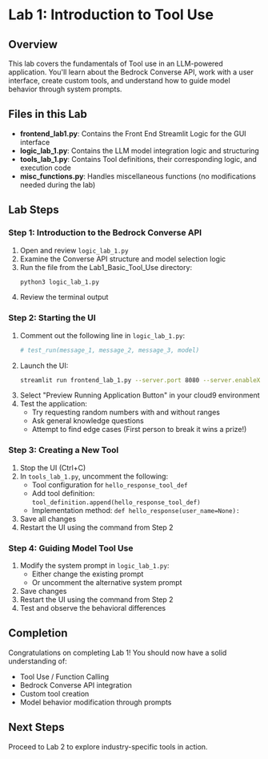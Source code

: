 # Lab 1: Introduction to Tool Use

## Overview
This lab covers the fundamentals of Tool use in an LLM-powered application. You'll learn about the Bedrock Converse API, work with a user interface, create custom tools, and understand how to guide model behavior through system prompts.

## Files in this Lab
- **frontend_lab1.py**: Contains the Front End Streamlit Logic for the GUI interface
- **logic_lab_1.py**: Contains the LLM model integration logic and structuring
- **tools_lab_1.py**: Contains Tool definitions, their corresponding logic, and execution code
- **misc_functions.py**: Handles miscellaneous functions (no modifications needed during the lab)

## Lab Steps

### Step 1: Introduction to the Bedrock Converse API
1. Open and review `logic_lab_1.py`
2. Examine the Converse API structure and model selection logic
3. Run the file from the Lab1_Basic_Tool_Use directory:
   ```bash
   python3 logic_lab_1.py
   ```
4. Review the terminal output

### Step 2: Starting the UI
1. Comment out the following line in `logic_lab_1.py`:
   ```python
   # test_run(message_1, message_2, message_3, model)
   ```
2. Launch the UI:
   ```bash
   streamlit run frontend_lab_1.py --server.port 8080 --server.enableXsrfProtection=False
   ```
3. Select "Preview Running Application Button" in your cloud9 environment
4. Test the application:
   - Try requesting random numbers with and without ranges
   - Ask general knowledge questions
   - Attempt to find edge cases (First person to break it wins a prize!)

### Step 3: Creating a New Tool
1. Stop the UI (Ctrl+C)
2. In `tools_lab_1.py`, uncomment the following:
   - Tool configuration for `hello_response_tool_def`
   - Add tool definition: `tool_definition.append(hello_response_tool_def)`
   - Implementation method: `def hello_response(user_name=None):`
3. Save all changes
4. Restart the UI using the command from Step 2

### Step 4: Guiding Model Tool Use
1. Modify the system prompt in `logic_lab_1.py`:
   - Either change the existing prompt
   - Or uncomment the alternative system prompt
2. Save changes
3. Restart the UI using the command from Step 2
4. Test and observe the behavioral differences

## Completion
Congratulations on completing Lab 1! You should now have a solid understanding of:
- Tool Use / Function Calling
- Bedrock Converse API integration
- Custom tool creation
- Model behavior modification through prompts

## Next Steps
Proceed to Lab 2 to explore industry-specific tools in action.
